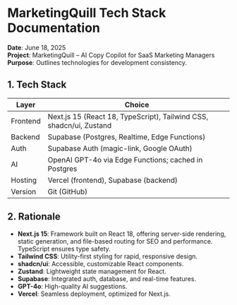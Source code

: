 # MarketingQuill Tech Stack Documentation

**Date**: June 18, 2025  
**Project**: MarketingQuill – AI Copy Copilot for SaaS Marketing Managers  
**Purpose**: Outlines technologies for development consistency.

## 1. Tech Stack
| Layer    | Choice                                                     |
|----------|------------------------------------------------------------|
| Frontend | Next.js 15 (React 18, TypeScript), Tailwind CSS, shadcn/ui, Zustand |
| Backend  | Supabase (Postgres, Realtime, Edge Functions)              |
| Auth     | Supabase Auth (magic-link, Google OAuth)                   |
| AI       | OpenAI GPT-4o via Edge Functions; cached in Postgres       |
| Hosting  | Vercel (frontend), Supabase (backend)                      |
| Version  | Git (GitHub)                                               |

## 2. Rationale
- **Next.js 15**: Framework built on React 18, offering server-side rendering, static generation, and file-based routing for SEO and performance. TypeScript ensures type safety.  
- **Tailwind CSS**: Utility-first styling for rapid, responsive design.  
- **shadcn/ui**: Accessible, customizable React components.  
- **Zustand**: Lightweight state management for React.  
- **Supabase**: Integrated auth, database, and real-time features.  
- **GPT-4o**: High-quality AI suggestions.  
- **Vercel**: Seamless deployment, optimized for Next.js.  